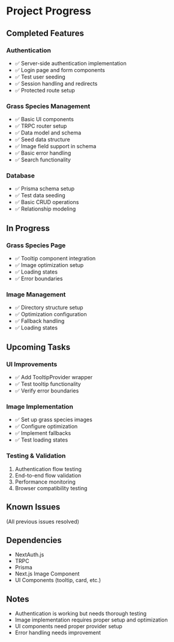# Project Progress

## Completed Features

### Authentication
- ✅ Server-side authentication implementation
- ✅ Login page and form components
- ✅ Test user seeding
- ✅ Session handling and redirects
- ✅ Protected route setup

### Grass Species Management
- ✅ Basic UI components
- ✅ TRPC router setup
- ✅ Data model and schema
- ✅ Seed data structure
- ✅ Image field support in schema
- ✅ Basic error handling
- ✅ Search functionality

### Database
- ✅ Prisma schema setup
- ✅ Test data seeding
- ✅ Basic CRUD operations
- ✅ Relationship modeling

## In Progress

### Grass Species Page
- ✅ Tooltip component integration
- ✅ Image optimization setup
- ✅ Loading states
- ✅ Error boundaries

### Image Management
- ✅ Directory structure setup
- ✅ Optimization configuration
- ✅ Fallback handling
- ✅ Loading states

## Upcoming Tasks

### UI Improvements
- ✅ Add TooltipProvider wrapper
- ✅ Test tooltip functionality
- ✅ Verify error boundaries

### Image Implementation
- ✅ Set up grass species images
- ✅ Configure optimization
- ✅ Implement fallbacks
- ✅ Test loading states

### Testing & Validation
1. Authentication flow testing
2. End-to-end flow validation
3. Performance monitoring
4. Browser compatibility testing

## Known Issues
(All previous issues resolved)

## Dependencies
- NextAuth.js
- TRPC
- Prisma
- Next.js Image Component
- UI Components (tooltip, card, etc.)

## Notes
- Authentication is working but needs thorough testing
- Image implementation requires proper setup and optimization
- UI components need proper provider setup
- Error handling needs improvement